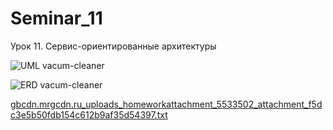 # Seminar_11
Урок 11. Сервис-ориентированные архитектуры

![UML vacum-cleaner](https://github.com/DEN068/Seminar_11/assets/112544350/69e1e97d-b5a1-430d-9eb4-200c9ce01670)




![ERD vacum-cleaner](https://github.com/DEN068/Seminar_11/assets/112544350/c9024d78-9117-4dd8-b0f1-ac1d477b464f)







[gbcdn.mrgcdn.ru_uploads_homeworkattachment_5533502_attachment_f5dc3e5b50fdb154c612b9af35d54397.txt](https://github.com/DEN068/Seminar_11/files/12527092/gbcdn.mrgcdn.ru_uploads_homeworkattachment_5533502_attachment_f5dc3e5b50fdb154c612b9af35d54397.txt)
